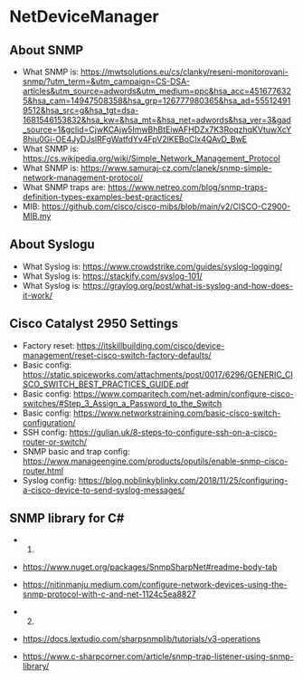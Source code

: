 # NetDeviceManager

## About SNMP
- What SNMP is: https://mwtsolutions.eu/cs/clanky/reseni-monitorovani-snmp/?utm_term=&utm_campaign=CS-DSA-articles&utm_source=adwords&utm_medium=ppc&hsa_acc=4516776325&hsa_cam=14947508358&hsa_grp=126777980365&hsa_ad=555124919512&hsa_src=g&hsa_tgt=dsa-1681546153832&hsa_kw=&hsa_mt=&hsa_net=adwords&hsa_ver=3&gad_source=1&gclid=CjwKCAjw5ImwBhBtEiwAFHDZx7K3RoqzhqKVtuwXcY8hiu0Gi-OE4JyDJslRFgWatfdYv4FpV2lKEBoClx4QAvD_BwE
- What SNMP is: https://cs.wikipedia.org/wiki/Simple_Network_Management_Protocol
- What SNMP is: https://www.samuraj-cz.com/clanek/snmp-simple-network-management-protocol/
- What SNMP traps are: https://www.netreo.com/blog/snmp-traps-definition-types-examples-best-practices/
- MIB: https://github.com/cisco/cisco-mibs/blob/main/v2/CISCO-C2900-MIB.my

## About Syslogu
- What Syslog is: https://www.crowdstrike.com/guides/syslog-logging/
- What Syslog is: https://stackify.com/syslog-101/
- What Syslog is: https://graylog.org/post/what-is-syslog-and-how-does-it-work/

## Cisco Catalyst 2950 Settings
- Factory reset: https://itskillbuilding.com/cisco/device-management/reset-cisco-switch-factory-defaults/
- Basic config: https://static.spiceworks.com/attachments/post/0017/6296/GENERIC_CISCO_SWITCH_BEST_PRACTICES_GUIDE.pdf
- Basic config: https://www.comparitech.com/net-admin/configure-cisco-switches/#Step_3_Assign_a_Password_to_the_Switch
- Basic config: https://www.networkstraining.com/basic-cisco-switch-configuration/
- SSH config: https://gulian.uk/8-steps-to-configure-ssh-on-a-cisco-router-or-switch/
- SNMP basic and trap config: https://www.manageengine.com/products/oputils/enable-snmp-cisco-router.html
- Syslog config: https://blog.noblinkyblinky.com/2018/11/25/configuring-a-cisco-device-to-send-syslog-messages/

## SNMP library for C#
- 1)
-   https://www.nuget.org/packages/SnmpSharpNet#readme-body-tab
-   https://nitinmanju.medium.com/configure-network-devices-using-the-snmp-protocol-with-c-and-net-1124c5ea8827
- 2)
-   https://docs.lextudio.com/sharpsnmplib/tutorials/v3-operations

- https://www.c-sharpcorner.com/article/snmp-trap-listener-using-snmp-library/
